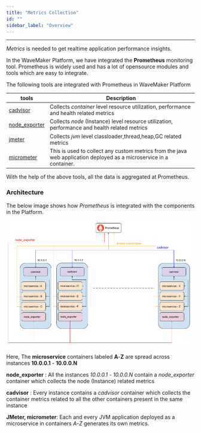 ```yaml
---
title: "Metrics Collection"
id: ""
sidebar_label: "Overview"
---
```

---

*Metrics* is needed to get realtime application performance insights.

In the WaveMaker Platform, we have integrated the **Prometheus** monitoring tool. Prometheus is widely used and has a lot of opensource modules and tools which are
 easy to integrate.

The following tools are integrated with Prometheus in WaveMaker Platform

| tools      | Description |
| ----------- | ----------- |
| [cadvisor](https://github.com/google/cadvisor) | Collects *container* level resource utilization, performance and health related metrics  |  
| [node_exporter](https://github.com/prometheus/node_exporter) | Collects *node* (Instance) level resource utilization, performance and health related metrics  |  
| [jmeter](https://github.com/johrstrom/jmeter-prometheus-plugin) | Collects *jvm* level classloader,thread,heap,GC related metrics  |
| [micrometer](https://github.com/micrometer-metrics/micrometer) | This is used to collect any custom metrics from the java web application deployed as a microservice in a container. |

With the help of the above tools, all the data is aggregated at Prometheus.

### Architecture

The below image shows how *Prometheus* is integrated with the components in the Platform.

![Kibana Home Page](/learn/assets/wme-setup/wme-observability/prometheus/prometheus-architecture.png)

Here, The **microservice** containers labeled **A**-**Z** are spread across instances **10.0.0.1** - **10.0.0.N**

**node_exporter** : All the instances *10.0.0.1* - *10.0.0.N* contain a *node_exporter* container which collects the node (Instance) related metrics  

**cadvisor** : Every instance contains a *cadvisor* container which collects the container metrics  related to all the other containers present in the same
 instance

**JMeter, micrometer**: Each and every JVM application deployed as a microservice in containers *A*-*Z* generates its own metrics.
  